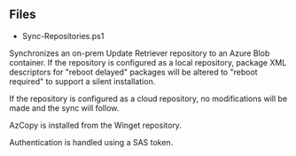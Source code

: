 ## Files

* Sync-Repositories.ps1

Synchronizes an on-prem Update Retriever repository to an Azure Blob container. If the repository is configured as
a local repository, package XML descriptors for "reboot delayed" packages will be altered to "reboot required" to support a silent installation.

If the repository is configured as a cloud repository, no modifications will be made and the sync will follow.

AzCopy is installed from the Winget repository.

Authentication is handled using a SAS token.